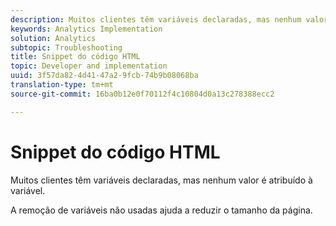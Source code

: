 ```yaml
---
description: Muitos clientes têm variáveis declaradas, mas nenhum valor é atribuído à variável.
keywords: Analytics Implementation
solution: Analytics
subtopic: Troubleshooting
title: Snippet do código HTML
topic: Developer and implementation
uuid: 3f57da82-4d41-47a2-9fcb-74b9b08068ba
translation-type: tm+mt
source-git-commit: 16ba0b12e0f70112f4c10804d0a13c278388ecc2

---
```



# Snippet do código HTML

Muitos clientes têm variáveis declaradas, mas nenhum valor é atribuído à variável.

A remoção de variáveis não usadas ajuda a reduzir o tamanho da página.
